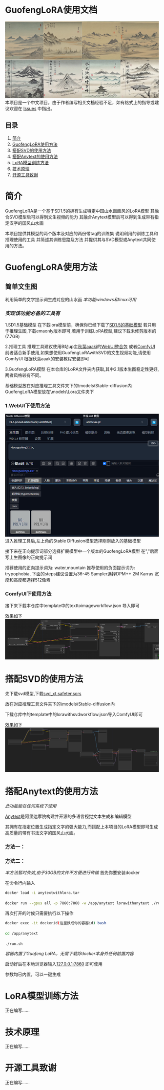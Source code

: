 # GuofengLoRA使用文档
![Display set](image/shows.png)
本项目是一个中文项目，由于作者编写相关文档经验不足，如有格式上的指导或建议欢迎在 [Issues](https://github.com/KBRASK/GuofengLoRA/issues) 中指出。

## 目录
1. [简介](#简介)
3. [GuofengLoRA使用方法](#GuofengLoRA使用方法)
4. [搭配SVD的使用方法](#搭配SVD的使用方法)
5. [搭配Anytext的使用方法](#搭配Anytext的使用方法)
6. [LoRA模型训练方法](#LoRA模型训练方法)
7. [技术原理](#技术原理)
8. [开源工具致谢](#开源工具致谢)

# 简介
GuofengLoRA是一个基于SD1.5的拥有生成特定中国山水画画风的LoRA模型
其融合SVD模型后可以得到文生视频的能力
其融合Anytext模型后可以得到生成带有指定汉字的国风山水画

本项目提供其模型的两个版本及对应的两份带tag的训练集
说明利用的训练工具和推理使用的工具 并简述其训练思路及方法
并提供其与SVD模型或Anytext共同使用的方法。
# GuofengLoRA使用方法
## 简单文生图
利用简单的文字提示词生成对应的山水画
_本功能windows和linux可用_

### _实现该功能必备的工具有_
1.SD1.5基础模型
在下载lora模型前，确保你已经下载了[SD1.5的基础模型](https://huggingface.co/runwayml/stable-diffusion-v1-5/tree/main) 若只用于推理生图,下载emaonly版本即可,若用于训练LoRA模型,建议下载未修剪版本的(7.7GB)

2.推理工具
推理工具建议使用B站up主[秋葉aaaki](https://space.bilibili.com/12566101)的[WebUI整合包](https://www.bilibili.com/video/BV1iM4y1y7oA/) 或者[ComfyUI](https://www.bilibili.com/video/BV1Ew411776J/)
前者适合新手使用,如果想使用GuofengLoRAwithSVD的文生视频功能,请使用ComfyUI
根据秋葉aaak的安装教程安装即可

3.GuofengLoRA模型
在本仓库的LoRA文件夹内获取,其中2.1版本生图稳定性更好,两者风格较有不同。

基础模型放在对应推理工具文件夹下的\\models\\Stable-diffusion内
GuofengLoRA模型放在\\models\\Lora文件夹下

### 1.WebUI下使用方法
![Example Image](image/example1.png)
进入推理工具后,左上角的Stable Diffusion模型选择刚刚放入的基础模型

接下来在正向提示词部分选择扩展模型中一个版本的GuofengLoRA模型
在","后面写上生图像的正向提示词

推荐使用的正向提示词为: water,mountain
推荐使用的负面提示词为: trypophobia,
下面的steps建议设置为36-45
Sampler选择DPM++ 2M Karras
宽度和高度都选择512像素

### ComfyUI下使用方法

接下来下载本仓库中template中的texttoimageworkflow.json 导入即可

效果如下
![example2](image/example2.png)
# 搭配SVD的使用方法

先下载svd模型,下载[svd_xt.safetensors](https://huggingface.co/stabilityai/stable-video-diffusion-img2vid-xt/tree/main)

放在对应推理工具文件夹下的\\models\\Stable-diffusion内

下载仓库中的template中的lorawithsvdworkflow.json导入ComfyUI即可

效果如下
![example3](image/example3.png)
# 搭配Anytext的使用方法

_此功能能在任何系统下使用_

[Anytext](https://github.com/tyxsspa/AnyText)是阿里达摩院构建并开源的多语言视觉文本生成和编辑模型

其拥有在指定位置生成指定文字的强大能力,而搭配上本项目的LoRA模型即可生成高质量的带有书法文字的国风山水画。
###  方法一：



### 方法二：

_本方法暂时失效,由于30GB的文件不方便进行传输_
首先你要安装docker



在命令行内输入
```bash
docker load -i anytextwithlora.tar

docker run --gpus all -p 7860:7860 -w /app/anytext lorawithanytext ./run.sh

```
再次打开的时候只需要执行以下操作

```bash
docker exec -it dockerid(这里换成你的容器id) bash

cd /app/anytext

./run.sh
```

_容器内置了Guofeng LoRA，无需下载除docker本身外任何前置内容_

启动好后在本地浏览器输入[127.0.0.1:7860](127.0.0.1:7860) 即可使用

参数均已内置，可以一键生成



# LoRA模型训练方法
正在编写......

# 技术原理
正在编写......
# 开源工具致谢
正在编写......
